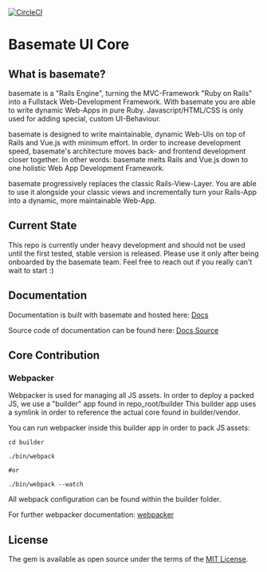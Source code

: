 [![CircleCI](https://circleci.com/gh/basemate/basemate-ui-core/tree/master.svg?style=shield)](https://circleci.com/gh/basemate/basemate-ui-core/tree/master)

# Basemate UI Core

## What is basemate?

basemate is a "Rails Engine", turning the MVC-Framework "Ruby on Rails" into a
Fullstack Web-Development Framework. With basemate you are able to write dynamic
Web-Apps in pure Ruby. Javascript/HTML/CSS is only used for adding special, custom
UI-Behaviour.

basemate is designed to write maintainable, dynamic Web-UIs on top of Rails and Vue.js with
minimum effort. In order to increase development speed, basemate's architecture
moves back- and frontend development closer together. In other words: basemate
melts Rails and Vue.js down to one holistic Web App Development Framework.

basemate progressively replaces the classic Rails-View-Layer. You are able to use
it alongside your classic views and incrementally turn your Rails-App into a
dynamic, more maintainable Web-App.


## Current State
This repo is currently under heavy development and should not be used until the
first tested, stable version is released. Please use it only after being
onboarded by the basemate team. Feel free to reach out if you really can't
wait to start :)

## Documentation

Documentation is built with basemate and hosted here: [Docs](https://basemate-ui-core.herokuapp.com)

Source code of documentation can be found here: [Docs Source](https://github.com/basemate/basemate-ui-core-docs)

## Core Contribution

### Webpacker

Webpacker is used for managing all JS assets. In order to deploy a packed JS, we
use a "builder" app found in repo_root/builder
This builder app uses a symlink in order to reference the actual core found in
builder/vendor.

You can run webpacker inside this builder app in order to pack JS assets:

```shell
cd builder

./bin/webpack

#or

./bin/webpack --watch
```

All webpack configuration can be found within the builder folder.

For further webpacker documentation: [webpacker](https://github.com/rails/webpacker)

## License
The gem is available as open source under the terms of the
[MIT License](https://opensource.org/licenses/MIT).
